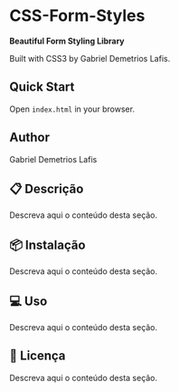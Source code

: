 # CSS-Form-Styles

**Beautiful Form Styling Library**

Built with CSS3 by Gabriel Demetrios Lafis.

## Quick Start
Open `index.html` in your browser.

## Author
Gabriel Demetrios Lafis


## 📋 Descrição

Descreva aqui o conteúdo desta seção.


## 📦 Instalação

Descreva aqui o conteúdo desta seção.


## 💻 Uso

Descreva aqui o conteúdo desta seção.


## 📄 Licença

Descreva aqui o conteúdo desta seção.
